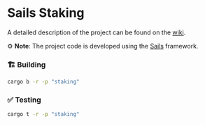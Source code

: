 # Sails Staking

A detailed description of the project can be found on the [wiki](https://wiki.vara.network/docs/examples/DeFi/staking).

⚙️ **Note**: The project code is developed using the [Sails](https://github.com/gear-tech/sails) framework.

### 🏗️ Building

```sh
cargo b -r -p "staking"
```

### ✅ Testing

```sh
cargo t -r -p "staking"
```
